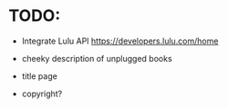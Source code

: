 # TODO:

- Integrate Lulu API
  https://developers.lulu.com/home

- cheeky description of unplugged books
- title page
- copyright?
